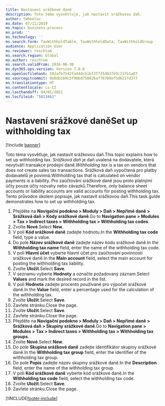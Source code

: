 ```yaml
---
title: Nastavení srážkové daně
description: Toto téma vysvětluje, jak nastavit srážkovou daň.
author: twheeloc
ms.date: 07/11/2019
ms.topic: business-process
ms.prod: ''
ms.technology: ''
ms.search.form: TaxWithholdTable, TaxWithholdData, TaxWithholdGroup
audience: Application User
ms.reviewer: roschlom
ms.search.region: Global
ms.author: roschlom
ms.search.validFrom: 2016-06-30
ms.dyn365.ops.version: Version 7.0.0
ms.openlocfilehash: 592afb7542fa44dcb1bf3f7354937d3c21fb1a87
ms.sourcegitcommit: 0e8db169c3f90bd750826af76709ef5d621fd377
ms.translationtype: HT
ms.contentlocale: cs-CZ
ms.lasthandoff: 04/01/2021
ms.locfileid: "5813461"
---
```

# <a name="set-up-withholding-tax"></a><span data-ttu-id="10c57-103">Nastavení srážkové daně</span><span class="sxs-lookup"><span data-stu-id="10c57-103">Set up withholding tax</span></span>

[!include [banner](../../includes/banner.md)]

<span data-ttu-id="10c57-104">Toto téma vysvětluje, jak nastavit srážkovou daň.</span><span class="sxs-lookup"><span data-stu-id="10c57-104">This topic explains how to set up withholding tax.</span></span> <span data-ttu-id="10c57-105">*Srážková daň* je daň uvalená na dodavatele, která nevytváří transakce prodejní daně.</span><span class="sxs-lookup"><span data-stu-id="10c57-105">*Withholding tax* is a tax on vendors that does not create sales tax transactions.</span></span> <span data-ttu-id="10c57-106">Srážková daň vypočtená pro platby dodavatelů je povinná.</span><span class="sxs-lookup"><span data-stu-id="10c57-106">Withholding tax that is calculated on vendor payments is a liability.</span></span> <span data-ttu-id="10c57-107">Pro zaúčtování srážkové daně jsou proto platnými účty pouze účty rozvahy nebo závazků.</span><span class="sxs-lookup"><span data-stu-id="10c57-107">Therefore, only balance sheet accounts or liability accounts are valid accounts for posting withholding tax.</span></span> <span data-ttu-id="10c57-108">Tento průvodce úkolem popisuje, jak nastavit srážkovou daň.</span><span class="sxs-lookup"><span data-stu-id="10c57-108">This task guide demonstrates how to set up withholding tax.</span></span>

1. <span data-ttu-id="10c57-109">Přejděte na **Navigační podokno > Moduly > Daň > Nepřímé daně > Srážková daň > Kódy srážkové daně**.</span><span class="sxs-lookup"><span data-stu-id="10c57-109">Go to **Navigation pane > Modules > Tax > Indirect taxes > Withholding tax > Withholding tax codes**.</span></span>
2. <span data-ttu-id="10c57-110">Zvolte **Nové**.</span><span class="sxs-lookup"><span data-stu-id="10c57-110">Select **New**.</span></span>
3. <span data-ttu-id="10c57-111">V poli **Kód srážkové daně** zadejte hodnotu.</span><span class="sxs-lookup"><span data-stu-id="10c57-111">In the **Withholding tax code** field, type a value.</span></span>
4. <span data-ttu-id="10c57-112">Do pole **Název srážkové daně** zadejte název kódu srážkové daně.</span><span class="sxs-lookup"><span data-stu-id="10c57-112">In the **Withholding tax name** field, enter the name of the withholding tax code.</span></span>
5. <span data-ttu-id="10c57-113">V poli **Hlavní účet** vyberte hlavní účet pro zaúčtování povinnosti srážkové daně.</span><span class="sxs-lookup"><span data-stu-id="10c57-113">In the **Main account** field, select the main account for posting the withholding tax liability.</span></span>
6. <span data-ttu-id="10c57-114">Zvolte **Uložit**.</span><span class="sxs-lookup"><span data-stu-id="10c57-114">Select **Save**.</span></span>
7. <span data-ttu-id="10c57-115">V seznamu vyberte **Hodnoty** a označte požadovaný záznam.</span><span class="sxs-lookup"><span data-stu-id="10c57-115">Select **Values** and mark the desired record in the list.</span></span>
8. <span data-ttu-id="10c57-116">V poli **Hodnota** zadejte procento používané pro výpočet srážkové daně.</span><span class="sxs-lookup"><span data-stu-id="10c57-116">In the **Value** field, enter a percentage used for the calculation of the withholding tax.</span></span>
9. <span data-ttu-id="10c57-117">Zvolte **Uložit**.</span><span class="sxs-lookup"><span data-stu-id="10c57-117">Select **Save**.</span></span>
10. <span data-ttu-id="10c57-118">Zavřete stránku.</span><span class="sxs-lookup"><span data-stu-id="10c57-118">Close the page.</span></span>
11. <span data-ttu-id="10c57-119">Zvolte **Uložit**.</span><span class="sxs-lookup"><span data-stu-id="10c57-119">Select **Save**.</span></span>
12. <span data-ttu-id="10c57-120">Zavřete stránku.</span><span class="sxs-lookup"><span data-stu-id="10c57-120">Close the page.</span></span>
13. <span data-ttu-id="10c57-121">Přejděte na **Navigační podokno > Moduly > Daň > Nepřímé daně > Srážková daň > Skupiny srážkové daně**.</span><span class="sxs-lookup"><span data-stu-id="10c57-121">Go to **Navigation pane > Modules > Tax > Indirect taxes > Withholding tax > Withholding tax groups**.</span></span>
14. <span data-ttu-id="10c57-122">Zvolte **Nové**.</span><span class="sxs-lookup"><span data-stu-id="10c57-122">Select **New**.</span></span>
15. <span data-ttu-id="10c57-123">Do pole **Skupina srážkové daně** zadejte identifikátor skupiny srážkové daně.</span><span class="sxs-lookup"><span data-stu-id="10c57-123">In the **Withholding tax group** field, enter the identifier of the withholding tax group.</span></span>
16. <span data-ttu-id="10c57-124">Do pole **Popis** zadejte název skupiny srážkové daně.</span><span class="sxs-lookup"><span data-stu-id="10c57-124">In the **Description** field, enter the name of the withholding tax group.</span></span>
17. <span data-ttu-id="10c57-125">V poli **Kód srážkové daně** vyberte kód srážkové daně.</span><span class="sxs-lookup"><span data-stu-id="10c57-125">In the **Withholding tax code** field, select the withholding tax code.</span></span>
18. <span data-ttu-id="10c57-126">Zvolte **Uložit**.</span><span class="sxs-lookup"><span data-stu-id="10c57-126">Select **Save**.</span></span>
19. <span data-ttu-id="10c57-127">Zavřete stránku.</span><span class="sxs-lookup"><span data-stu-id="10c57-127">Close the page.</span></span>



[!INCLUDE[footer-include](../../../includes/footer-banner.md)]